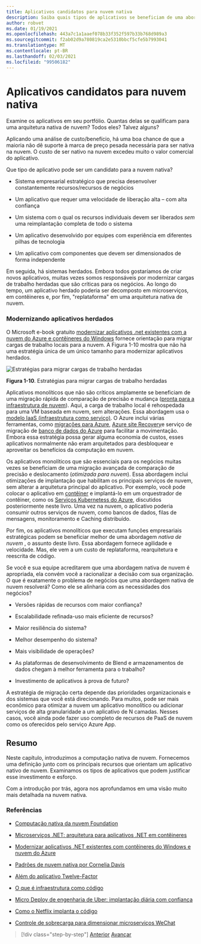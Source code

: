 ```yaml
---
title: Aplicativos candidatos para nuvem nativa
description: Saiba quais tipos de aplicativos se beneficiam de uma abordagem nativa de nuvem
author: robvet
ms.date: 01/19/2021
ms.openlocfilehash: 443a7c1a1aaef078b33f352f597b33b768d989a3
ms.sourcegitcommit: f2ab02d9a780819ca2e5310bbcf5cfe5b7993041
ms.translationtype: MT
ms.contentlocale: pt-BR
ms.lasthandoff: 02/03/2021
ms.locfileid: "99506182"
---
```

# <a name="candidate-apps-for-cloud-native"></a>Aplicativos candidatos para nuvem nativa

Examine os aplicativos em seu portfólio. Quantas delas se qualificam para uma arquitetura nativa de nuvem? Todos eles? Talvez alguns?

Aplicando uma análise de custo/benefício, há uma boa chance de que a maioria não dê suporte à marca de preço pesada necessária para ser nativa na nuvem. O custo de ser nativo na nuvem excedeu muito o valor comercial do aplicativo.

Que tipo de aplicativo pode ser um candidato para a nuvem nativa?

- Sistema empresarial estratégico que precisa desenvolver constantemente recursos/recursos de negócios

- Um aplicativo que requer uma velocidade de liberação alta – com alta confiança

- Um sistema com o qual os recursos individuais devem ser liberados *sem* uma reimplantação completa de todo o sistema

- Um aplicativo desenvolvido por equipes com experiência em diferentes pilhas de tecnologia

- Um aplicativo com componentes que devem ser dimensionados de forma independente

Em seguida, há sistemas herdados. Embora todos gostaríamos de criar novos aplicativos, muitas vezes somos responsáveis por modernizar cargas de trabalho herdadas que são críticas para os negócios. Ao longo do tempo, um aplicativo herdado poderia ser decomposto em microserviços, em contêineres e, por fim, "replataforma" em uma arquitetura nativa de nuvem.

### <a name="modernizing-legacy-apps"></a>Modernizando aplicativos herdados

O Microsoft e-book gratuito [modernizar aplicativos .net existentes com a nuvem do Azure e contêineres do Windows](https://dotnet.microsoft.com/download/thank-you/modernizing-existing-net-apps-ebook) fornece orientação para migrar cargas de trabalho locais para a nuvem. A Figura 1-10 mostra que não há uma estratégia única de um único tamanho para modernizar aplicativos herdados.

![Estratégias para migrar cargas de trabalho herdadas](./media/strategies-for-migrating-legacy-workloads.png)

**Figura 1-10**. Estratégias para migrar cargas de trabalho herdadas

Aplicativos monolíticos que não são críticos amplamente se beneficiam de uma migração rápida de comparação de precisão e mudança ([pronta para a infraestrutura de nuvem](../modernize-with-azure-containers/lift-and-shift-existing-apps-azure-iaas.md)). Aqui, a carga de trabalho local é rehospedada para uma VM baseada em nuvem, sem alterações. Essa abordagem usa o [modelo IaaS (infraestrutura como serviço)](https://azure.microsoft.com/overview/what-is-iaas/). O Azure inclui várias ferramentas, como [migrações para Azure](https://azure.microsoft.com/services/azure-migrate/), [Azure site Recovery](https://azure.microsoft.com/services/site-recovery/)e serviço de migração de [banco de dados do Azure](https://azure.microsoft.com/campaigns/database-migration/) para facilitar a movimentação. Embora essa estratégia possa gerar alguma economia de custos, esses aplicativos normalmente não eram arquitetados para desbloquear e aproveitar os benefícios da computação em nuvem.

Os aplicativos monolíticos que são essenciais para os negócios muitas vezes se beneficiam de uma migração avançada de comparação de precisão e deslocamento (*otimizada para nuvem*). Essa abordagem inclui otimizações de implantação que habilitam os principais serviços de nuvem, sem alterar a arquitetura principal do aplicativo. Por exemplo, você pode colocar o aplicativo em [contêiner](/virtualization/windowscontainers/about/) e implantá-lo em um orquestrador de contêiner, como os [Serviços Kubernetess do Azure](https://azure.microsoft.com/services/kubernetes-service/), discutidos posteriormente neste livro. Uma vez na nuvem, o aplicativo poderia consumir outros serviços de nuvem, como bancos de dados, filas de mensagens, monitoramento e Caching distribuído.

Por fim, os aplicativos monolíticos que executam funções empresariais estratégicas podem se beneficiar melhor de uma abordagem *nativa de nuvem* , o assunto deste livro. Essa abordagem fornece agilidade e velocidade. Mas, ele vem a um custo de replataforma, rearquitetura e reescrita de código.

Se você e sua equipe acreditarem que uma abordagem nativa de nuvem é apropriada, ela convém você a racionalizar a decisão com sua organização. O que é exatamente o problema de negócios que uma abordagem nativa de nuvem resolverá? Como ele se alinharia com as necessidades dos negócios?

- Versões rápidas de recursos com maior confiança?

- Escalabilidade refinada-uso mais eficiente de recursos?

- Maior resiliência do sistema?

- Melhor desempenho do sistema?

- Mais visibilidade de operações?

- As plataformas de desenvolvimento de Blend e armazenamentos de dados chegam à melhor ferramenta para o trabalho?

- Investimento de aplicativos à prova de futuro?

A estratégia de migração certa depende das prioridades organizacionais e dos sistemas que você está direcionando. Para muitos, pode ser mais econômico para otimizar a nuvem um aplicativo monolítico ou adicionar serviços de alta granularidade a um aplicativo de N camadas. Nesses casos, você ainda pode fazer uso completo de recursos de PaaS de nuvem como os oferecidos pelo serviço Azure App.

## <a name="summary"></a>Resumo

Neste capítulo, introduzimos a computação nativa de nuvem. Fornecemos uma definição junto com os principais recursos que orientam um aplicativo nativo de nuvem. Examinamos os tipos de aplicativos que podem justificar esse investimento e esforço.

Com a introdução por trás, agora nos aprofundamos em uma visão muito mais detalhada na nuvem nativa.

### <a name="references"></a>Referências

- [Computação nativa da nuvem Foundation](https://www.cncf.io/)

- [Microserviços .NET: arquitetura para aplicativos .NET em contêineres](https://dotnet.microsoft.com/download/thank-you/microservices-architecture-ebook)

- [Modernizar aplicativos .NET existentes com contêineres do Windows e nuvem do Azure](https://dotnet.microsoft.com/download/thank-you/modernizing-existing-net-apps-ebook)

- [Padrões de nuvem nativa por Cornelia Davis](https://www.manning.com/books/cloud-native-patterns)

- [Além do aplicativo Twelve-Factor](https://content.pivotal.io/blog/beyond-the-twelve-factor-app)

- [O que é infraestrutura como código](/azure/devops/learn/what-is-infrastructure-as-code)

- [Micro Deploy de engenharia de Uber: implantação diária com confiança](https://eng.uber.com/micro-deploy/)

- [Como o Netflix implanta o código](https://www.infoq.com/news/2013/06/netflix/)

- [Controle de sobrecarga para dimensionar microserviços WeChat](https://www.cs.columbia.edu/~ruigu/papers/socc18-final100.pdf)

>[!div class="step-by-step"]
>[Anterior](definition.md) 
> [Avançar](introduce-eshoponcontainers-reference-app.md)

